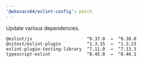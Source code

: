 ```yaml
---
'@wkovacs64/eslint-config': patch
---
```


Update various dependencies.

```
@eslint/js                     ^9.37.0  →  ^9.38.0
@vitest/eslint-plugin          ^1.3.15  →  ^1.3.23
eslint-plugin-testing-library  ^7.11.0  →  ^7.13.3
typescript-eslint              ^8.45.0  →  ^8.46.1
```
